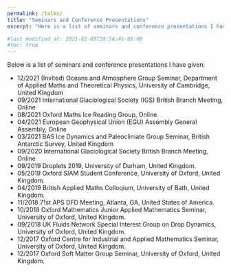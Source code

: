 ```yaml
---
permalink: /talks/
title: "Seminars and Conference Presentations"
excerpt: "Here is a list of seminars and conference presentations I have given."

#last_modified_at: 2021-02-05T20:54:41-05:00
#toc: true
---
```

Below is a list of seminars and conference presentations I have given:
* 12/2021 (Invited) Oceans and Atmosphere Group Seminar, Department of Applied Maths and Theoretical Physics, University of Cambridge, United Kingdom
* 09/2021 International Glaciological Society (IGS) British Branch Meeting, Online
* 08/2021 Oxford Maths Ice Reading Group, Online 
* 04/2021 European Geophysical Union (EGU) Assembly General Assembly, Online
* 03/2021 BAS Ice Dynamics and Paleoclimate Group Seminar, British Antarctic Survey, United Kingdom
* 09/2020 International Glaciological Society British Branch Meeting, Online
* 09/2019 Droplets 2019, University of Durham, United Kingdom.
* 05/2019 Oxford SIAM Student Conference, University of Oxford, United Kingdom.
* 04/2019 British Applied Maths Colloqium, University of Bath, United Kingdom.
* 11/2018 71st APS DFD Meeting, Atlanta, GA, United States of America.
* 10/2018 Oxford Mathematics Junior Applied Mathematics Seminar, University of Oxford, United Kingdom.
* 09/2018 UK Fluids Network Special Interest Group on Drop Dynamics, University of
Oxford, United Kingdom.
* 12/2017 Oxford Centre for Industrial and Applied Mathematics Seminar, University of
Oxford, United Kingdom.
* 12/2017 Oxford Soft Matter Group Seminar, University of Oxford, United Kingdom.
